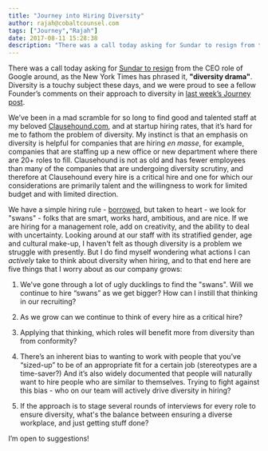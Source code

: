 ```yaml
---
title: "Journey into Hiring Diversity"
author: rajah@cobaltcounsel.com
tags: ["Journey","Rajah"]
date: 2017-08-11 15:28:38
description: "There was a call today asking for Sundar to resign from the CEO role of Google around, as the New York Times has phrased it, 'diversity drama'.  Diversity is a touchy subject these days, and we were proud to see a fellow Founder’s comments on their approach to diversity in last week’s Journey post."
---
```


There was a call today asking for [Sundar to resign](https://www.nytimes.com/2017/08/11/opinion/sundar-pichai-google-memo-diversity.html) from the CEO role of Google around, as the New York Times has phrased it, **"diversity drama"**.  Diversity is a touchy subject these days, and we were proud to see a fellow Founder’s comments on their approach to diversity in [last week’s Journey post](../0-to-100-real-quick/).

We’ve been in a mad scramble for so long to find good and talented staff at my beloved [Clausehound.com](https://about.clausehound.com/), and at startup hiring rates, that it’s hard for me to fathom the problem of diversity. My instinct is that an emphasis on diversity is helpful for companies that are hiring *en masse*, for example, companies that are staffing up a new office or new department where there are 20+ roles to fill.  Clausehound is not as old and has fewer employees than many of the companies that are undergoing diversity scrutiny, and therefore at Clausehound every hire is a critical hire and one for which our considerations are primarily talent and the willingness to work for limited budget and with limited direction.

We have a simple hiring rule - [borrowed](http://www.amanet.org/training/articles/the-swan-formula.aspx), but taken to heart - we look for "swans" - folks that are smart, works hard, ambitious, and are nice.  If we are hiring for a management role, add on creativity, and the ability to deal with uncertainty.  Looking around at our staff with its stratified gender, age and cultural make-up, I  haven't felt as though diversity is a problem we struggle with presently.  But I do find myself wondering what actions I can *actively* take to think about diversity when hiring, and to that end here are five things that I worry about as our company grows:

1.  We've gone through a lot of ugly ducklings to find the "swans".  Will we continue to hire “swans” as we get bigger?  How can I instill that thinking in our recruiting?

2.  As we grow can we continue to think of every hire as a critical hire?

3.  Applying that thinking, which roles will benefit more from diversity than from conformity?

4.  There’s an inherent bias to wanting to work with people that you’ve “sized-up” to be of an appropriate fit for a certain job (stereotypes are a time-saver?)  And it’s also widely documented that people will naturally want to hire people who are similar to themselves. Trying to fight against this bias - who on our team will actively drive diversity in hiring?

5. If the approach is to stage several rounds of interviews for every role to ensure diversity, what's the balance between ensuring a diverse workplace, and just getting stuff done?

I’m open to suggestions!
